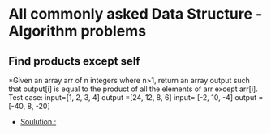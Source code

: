 # All commonly asked Data Structure - Algorithm problems
## Find products except self
  *Given an array arr of n integers where n>1, return an 
  array output such that output[i] is equal to the product 
  of all the elements of arr except arr[i].
  Test case:
  input=[1, 2, 3, 4] output =[24, 12, 8, 6]
  input= [-2, 10, -4] output =[-40, 8, -20]
  * [Soulution :](https://github.com/chandab0/JavaTutorials/blob/main/CodeBase/main/array/FindProductExceptSelf.java)
